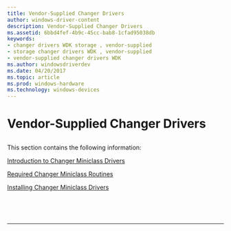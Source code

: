 ```yaml
---
title: Vendor-Supplied Changer Drivers
author: windows-driver-content
description: Vendor-Supplied Changer Drivers
ms.assetid: 6bbd4fef-4b9c-45cc-bab8-1cfad95038db
keywords:
- changer drivers WDK storage , vendor-supplied
- storage changer drivers WDK , vendor-supplied
- vendor-supplied changer drivers WDK
ms.author: windowsdriverdev
ms.date: 04/20/2017
ms.topic: article
ms.prod: windows-hardware
ms.technology: windows-devices
---
```


# Vendor-Supplied Changer Drivers


## <span id="ddk_vendor_supplied_changer_drivers_kg"></span><span id="DDK_VENDOR_SUPPLIED_CHANGER_DRIVERS_KG"></span>


This section contains the following information:

[Introduction to Changer Miniclass Drivers](introduction-to-changer-miniclass-drivers.md)

[Required Changer Miniclass Routines](required-changer-miniclass-routines.md)

[Installing Changer Miniclass Drivers](installing-changer-miniclass-drivers.md)

 

 


--------------------


